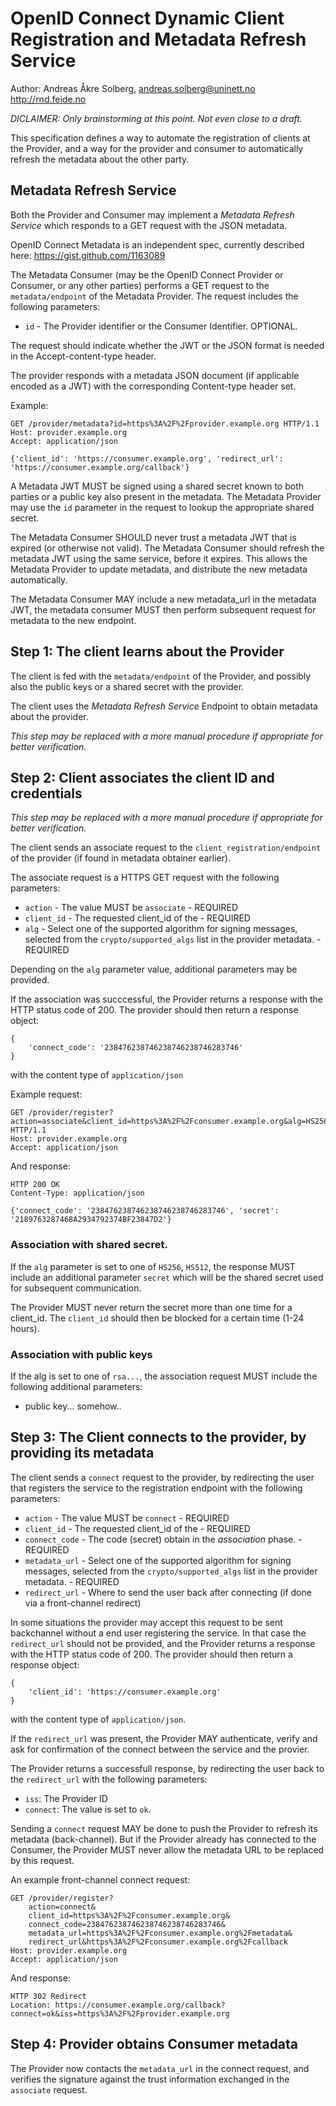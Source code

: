 # OpenID Connect Dynamic Client Registration and Metadata Refresh Service

Author: Andreas Åkre Solberg, andreas.solberg@uninett.no http://rnd.feide.no

*DICLAIMER: Only brainstorming at this point. Not even close to a draft.*

This specification defines a way to automate the registration of clients at the Provider, and a way for the provider and consumer to automatically refresh the metadata about the other party.

## Metadata Refresh Service

Both the Provider and Consumer may implement a *Metadata Refresh Service* which responds to a GET request with the JSON metadata.

OpenID Connect Metadata is an independent spec, currently described here: <https://gist.github.com/1163089>

The Metadata Consumer (may be the OpenID Connect Provider or Consumer, or any other parties) performs a GET request to the `metadata/endpoint` of the Metadata Provider. The request includes the following parameters:

* `id` - The Provider identifier or the Consumer Identifier. OPTIONAL.

The request should indicate whether the JWT or the JSON format is needed in the Accept-content-type header.

The provider responds with a metadata JSON document (if applicable encoded as a JWT) with the corresponding Content-type header set.

Example:

	GET /provider/metadata?id=https%3A%2F%2Fprovider.example.org HTTP/1.1
	Host: provider.example.org
	Accept: application/json
	
	{'client_id': 'https://consumer.example.org', 'redirect_url': 'https://consumer.example.org/callback'}


A Metadata JWT MUST be signed using a shared secret known to both parties or a public key also present in the metadata. The Metadata Provider may use the `id` parameter in the request to lookup the appropriate shared secret.

The Metadata Consumer SHOULD never trust a metadata JWT that is expired (or otherwise not valid). The Metadata Consumer should refresh the metadata JWT using the same service, before it expires. This allows the Metadata Provider to update metadata, and distribute the new metadata automatically.

The Metadata Consumer MAY include a new metadata_url in the metadata JWT, the metadata consumer MUST then perform subsequent request for metadata to the new endpoint.



## Step 1: The client learns about the Provider

The client is fed with the `metadata/endpoint` of the Provider, and possibly also the public keys or a shared secret with the provider.

The client uses the *Metadata Refresh Service* Endpoint to obtain metadata about the provider.

*This step may be replaced with a more manual procedure if appropriate for better verification.*




## Step 2: Client associates the client ID and credentials


*This step may be replaced with a more manual procedure if appropriate for better verification.*


The client sends an associate request to the `client_registration/endpoint` of the provider (if found in metadata obtainer earlier).

The associate request is a HTTPS GET request with the following parameters:

* `action` - The value MUST be `associate` - REQUIRED
* `client_id` - The requested client_id of the  - REQUIRED
* `alg` - Select one of the supported algorithm for signing messages, selected from the `crypto/supported_algs` list in the provider metadata. - REQUIRED

Depending on the `alg` parameter value, additional parameters may be provided.

If the association was succcessful, the Provider returns a response with the HTTP status code of 200. The provider should then return a response object:

	{
		'connect_code': '238476238746238746238746283746'
	}

with the content type of `application/json`

Example request:

	GET /provider/register?action=associate&client_id=https%3A%2F%2Fconsumer.example.org&alg=HS256 HTTP/1.1
	Host: provider.example.org
	Accept: application/json

And response:

	HTTP 200 OK
	Content-Type: application/json
	
	{'connect_code': '238476238746238746238746283746', 'secret': '2189763287468A2934792374BF23847D2'}


### Association with shared secret.

If the `alg` parameter is set to one of `HS256`, `HS512`, the response MUST include an additional parameter `secret` which will be the shared secret used for subsequent communication.

The Provider MUST never return the secret more than one time for a client_id. The `client_id` should then be blocked for a certain time (1-24 hours).

### Association with public keys

If the alg is set to one of `rsa...`, the association request MUST include the following additional parameters:

* public key... somehow..


## Step 3: The Client connects to the provider, by providing its metadata

The client sends a `connect` request to the provider, by redirecting the user that registers the service to the registration endpoint with the following parameters:

* `action` - The value MUST be `connect` - REQUIRED
* `client_id` - The requested client_id of the  - REQUIRED
* `connect_code` - The code (secret) obtain in the *association* phase. - REQUIRED
* `metadata_url` - Select one of the supported algorithm for signing messages, selected from the `crypto/supported_algs` list in the provider metadata. - REQUIRED
* `redirect_url` - Where to send the user back after connecting (if done via a front-channel redirect)

In some situations the provider may accept this request to be sent backchannel without a end user registering the service. In that case the `redirect_url` should not be provided, and the Provider returns a response with the HTTP status code of 200. The provider should then return a response object:

	{
		'client_id': 'https://consumer.example.org'
	}

with the content type of `application/json`.


If the `redirect_url` was present, the Provider MAY authenticate, verify and ask for confirmation of the connect between the service and the provier.

The Provider returns a successfull response, by redirecting the user back to the `redirect_url` with the following parameters:

* `iss`: The Provider ID
* `connect`: The value is set to `ok`.

Sending a `connect` request MAY be done to push the Provider to refresh its metadata (back-channel). But if the Provider already has connected to the Consumer, the Provider MUST never allow the metadata URL to be replaced by this request.


An example front-channel connect request:

	GET /provider/register?
		action=connect&
		client_id=https%3A%2F%2Fconsumer.example.org&
		connect_code=238476238746238746238746283746&
		metadata_url=https%3A%2F%2Fconsumer.example.org%2Fmetadata&
		redirect_url&https%3A%2F%2Fconsumer.example.org%2Fcallback
	Host: provider.example.org
	Accept: application/json

And response:

	HTTP 302 Redirect
	Location: https://consumer.example.org/callback?connect=ok&iss=https%3A%2F%2Fprovider.example.org


## Step 4: Provider obtains Consumer metadata

The Provider now contacts the `metadata_url` in the connect request, and verifies the signature against the trust information exchanged in the `associate` request.







